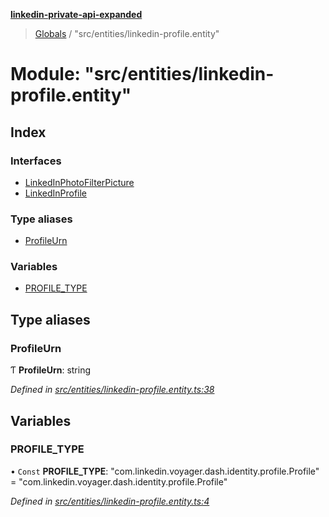 **[linkedin-private-api-expanded](../README.md)**

> [Globals](../globals.md) / "src/entities/linkedin-profile.entity"

# Module: "src/entities/linkedin-profile.entity"

## Index

### Interfaces

* [LinkedInPhotoFilterPicture](../interfaces/_src_entities_linkedin_profile_entity_.linkedinphotofilterpicture.md)
* [LinkedInProfile](../interfaces/_src_entities_linkedin_profile_entity_.linkedinprofile.md)

### Type aliases

* [ProfileUrn](_src_entities_linkedin_profile_entity_.md#profileurn)

### Variables

* [PROFILE\_TYPE](_src_entities_linkedin_profile_entity_.md#profile_type)

## Type aliases

### ProfileUrn

Ƭ  **ProfileUrn**: string

*Defined in [src/entities/linkedin-profile.entity.ts:38](https://github.com/khanhtranngoccva/linkedin-private-api/blob/a197b9e/src/entities/linkedin-profile.entity.ts#L38)*

## Variables

### PROFILE\_TYPE

• `Const` **PROFILE\_TYPE**: \"com.linkedin.voyager.dash.identity.profile.Profile\" = "com.linkedin.voyager.dash.identity.profile.Profile"

*Defined in [src/entities/linkedin-profile.entity.ts:4](https://github.com/khanhtranngoccva/linkedin-private-api/blob/a197b9e/src/entities/linkedin-profile.entity.ts#L4)*
